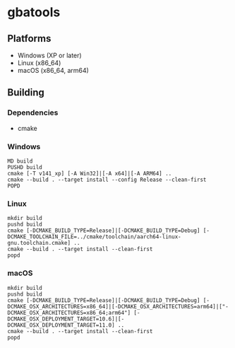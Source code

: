 # gbatools

## Platforms

- Windows (XP or later)
- Linux (x86_64)
- macOS (x86_64, arm64)

## Building

### Dependencies

- cmake

### Windows

```Shell
MD build
PUSHD build
cmake [-T v141_xp] [-A Win32]|[-A x64]|[-A ARM64] ..
cmake --build . --target install --config Release --clean-first
POPD
```

### Linux

```Shell
mkdir build
pushd build
cmake [-DCMAKE_BUILD_TYPE=Release]|[-DCMAKE_BUILD_TYPE=Debug] [-DCMAKE_TOOLCHAIN_FILE=../cmake/toolchain/aarch64-linux-gnu.toolchain.cmake] ..
cmake --build . --target install --clean-first
popd
```

### macOS

```Shell
mkdir build
pushd build
cmake [-DCMAKE_BUILD_TYPE=Release]|[-DCMAKE_BUILD_TYPE=Debug] [-DCMAKE_OSX_ARCHITECTURES=x86_64]|[-DCMAKE_OSX_ARCHITECTURES=arm64]|["-DCMAKE_OSX_ARCHITECTURES=x86_64;arm64"] [-DCMAKE_OSX_DEPLOYMENT_TARGET=10.6]|[-DCMAKE_OSX_DEPLOYMENT_TARGET=11.0] ..
cmake --build . --target install --clean-first
popd
```
